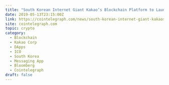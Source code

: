 ```yaml
---
title: "South Korean Internet Giant Kakao’s Blockchain Platform to Launch in June"
date: 2019-05-13T23:15:00Z
link: https://cointelegraph.com/news/south-korean-internet-giant-kakaos-blockchain-platform-to-launch-in-june?utm_medium=RSS&utm_source=hune
site: cointelegraph.com
topic: crypto
category:
  - Blockchain
  - Kakao Corp
  - DApps
  - ICO
  - South Korea
  - Messaging App
  - Bloomberg
  - Cointelegraph
draft: false
---
```

